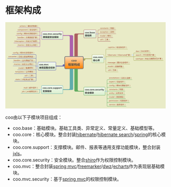 # 框架构成

![框架构成](框架构成.png)

coo由以下子模块项目组成：
* coo.base：基础模块。基础工具类、异常定义、常量定义、基础模型等。
* coo.core：核心模块。整合封装[hibernate][]/[hibernate search][]/[spring][]的核心模块。
* coo.core.support：支撑模块。邮件、报表等通用支撑功能模块，整合封装[jxls][]。
* coo.core.security：安全模块。整合[shiro][]作为权限控制模块。
* coo.mvc：整合封装[spring mvc][]/[freemarker][]/[dwz][]/[echarts][]作为表现层基础模块。
* coo.mvc.security：基于[spring mvc][]的权限控制模块。

[hibernate]: http://hibernate.org/
[hibernate search]: http://hibernate.org/search/
[spring]: http://projects.spring.io/spring-framework/
[shiro]: http://shiro.apache.org/
[spring mvc]: http://projects.spring.io/spring-framework/
[freemarker]: http://freemarker.org/
[dwz]: https://github.com/Jnoee/dwz
[echarts]: http://echarts.baidu.com/
[jxls]: http://jxls.sourceforge.net/